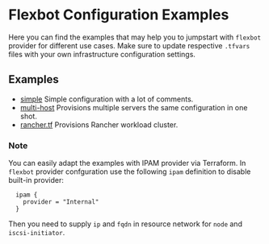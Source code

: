 # Flexbot Configuration Examples

Here you can find the examples that may help you to jumpstart with `flexbot` provider for different use cases.
Make sure to update respective `.tfvars` files with your own infrastructure configuration settings.

## Examples

* [simple](./simple.tf) Simple configuration with a lot of comments.
* [multi-host](./multi-host.tf) Provisions multiple servers the same configuration in one shot.
* [rancher.tf](./rancher.tf) Provisions Rancher workload cluster.

### Note
You can easily adapt the examples with IPAM provider via Terraform.
In `flexbot` provider confguration use the following `ipam` definition to disable built-in provider:
```
  ipam {
    provider = "Internal"
  }
```
Then you need to supply `ip` and `fqdn` in resource network for `node` and `iscsi-initiator`.
